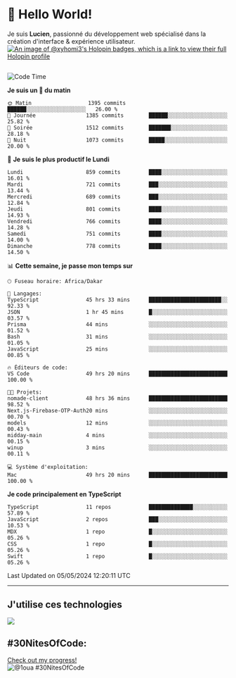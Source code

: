 # 👋 Hello World!

Je suis **Lucien**, passionné du développement web spécialisé dans la création d'interface & expérience utilisateur.
[![An image of @xyhomi3's Holopin badges, which is a link to view their full Holopin profile](https://holopin.me/xyhomi3)](https://holopin.io/@xyhomi3)

##

<!--START_SECTION:waka-->
![Code Time](http://img.shields.io/badge/Code%20Time-1%2C126%20hrs%2010%20mins-blue)

**Je suis un 🐤 du matin** 

```text
🌞 Matin                  1395 commits        ██████░░░░░░░░░░░░░░░░░░░   26.00 % 
🌆 Journée                1385 commits        ██████░░░░░░░░░░░░░░░░░░░   25.82 % 
🌃 Soirée                 1512 commits        ███████░░░░░░░░░░░░░░░░░░   28.18 % 
🌙 Nuit                   1073 commits        █████░░░░░░░░░░░░░░░░░░░░   20.00 % 
```
📅 **Je suis le plus productif le Lundi** 

```text
Lundi                    859 commits         ████░░░░░░░░░░░░░░░░░░░░░   16.01 % 
Mardi                    721 commits         ███░░░░░░░░░░░░░░░░░░░░░░   13.44 % 
Mercredi                 689 commits         ███░░░░░░░░░░░░░░░░░░░░░░   12.84 % 
Jeudi                    801 commits         ████░░░░░░░░░░░░░░░░░░░░░   14.93 % 
Vendredi                 766 commits         ████░░░░░░░░░░░░░░░░░░░░░   14.28 % 
Samedi                   751 commits         ████░░░░░░░░░░░░░░░░░░░░░   14.00 % 
Dimanche                 778 commits         ████░░░░░░░░░░░░░░░░░░░░░   14.50 % 
```


📊 **Cette semaine, je passe mon temps sur** 

```text
🕑︎ Fuseau horaire: Africa/Dakar

💬 Langages: 
TypeScript               45 hrs 33 mins      ███████████████████████░░   92.33 % 
JSON                     1 hr 45 mins        █░░░░░░░░░░░░░░░░░░░░░░░░   03.57 % 
Prisma                   44 mins             ░░░░░░░░░░░░░░░░░░░░░░░░░   01.52 % 
Bash                     31 mins             ░░░░░░░░░░░░░░░░░░░░░░░░░   01.05 % 
JavaScript               25 mins             ░░░░░░░░░░░░░░░░░░░░░░░░░   00.85 % 

🔥 Éditeurs de code: 
VS Code                  49 hrs 20 mins      █████████████████████████   100.00 % 

🐱‍💻 Projets: 
nomade-client            48 hrs 36 mins      █████████████████████████   98.52 % 
Next.js-Firebase-OTP-Auth20 mins             ░░░░░░░░░░░░░░░░░░░░░░░░░   00.70 % 
models                   12 mins             ░░░░░░░░░░░░░░░░░░░░░░░░░   00.43 % 
midday-main              4 mins              ░░░░░░░░░░░░░░░░░░░░░░░░░   00.15 % 
winup                    3 mins              ░░░░░░░░░░░░░░░░░░░░░░░░░   00.11 % 

💻 Système d'exploitation: 
Mac                      49 hrs 20 mins      █████████████████████████   100.00 % 
```

**Je code principalement en TypeScript** 

```text
TypeScript               11 repos            ██████████████░░░░░░░░░░░   57.89 % 
JavaScript               2 repos             ███░░░░░░░░░░░░░░░░░░░░░░   10.53 % 
MDX                      1 repo              █░░░░░░░░░░░░░░░░░░░░░░░░   05.26 % 
CSS                      1 repo              █░░░░░░░░░░░░░░░░░░░░░░░░   05.26 % 
Swift                    1 repo              █░░░░░░░░░░░░░░░░░░░░░░░░   05.26 % 
```




 Last Updated on 05/05/2024 12:20:11 UTC
<!--END_SECTION:waka-->
---

## J'utilise ces technologies

<p align="left">
  <a href="https://skillicons.dev">
    <img src="https://skillicons.dev/icons?i=ts,js,md,scss,tailwind,react,redux,docker,express,astro,vite,nextjs,vercel,figma,ableton" />
  </a>
</p>

## #30NitesOfCode:
  [Check out my progress!](https://www.codedex.io/@1oua/30-nites-of-code)  
  ![@1oua #30NitesOfCode](https://www.codedex.io/api/petStatus?user=1oua)
